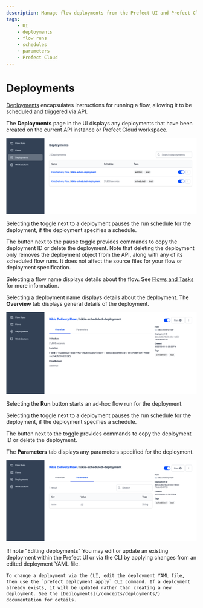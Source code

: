 ```yaml
---
description: Manage flow deployments from the Prefect UI and Prefect Cloud.
tags:
    - UI
    - deployments
    - flow runs
    - schedules
    - parameters
    - Prefect Cloud
---
```


# Deployments

[Deployments](/concepts/deployments/) encapsulates instructions for running a flow, allowing it to be scheduled and triggered via API. 

The **Deployments** page in the UI displays any deployments that have been created on the current API instance or Prefect Cloud workspace.

![Viewing deployments in the Prefect UI](../img/ui/orion-deployments.png)

Selecting the toggle next to a deployment pauses the run schedule for the deployment, if the deployment specifies a schedule. 

The button next to the pause toggle provides commands to copy the deployment ID or delete the deployment. Note that deleting the deployment only removes the deployment object from the API, along with any of its scheduled flow runs. It does not affect the source files for your flow or deployment specification.

Selecting a flow name displays details about the flow. See [Flows and Tasks](/ui/flows-and-tasks/) for more information.

Selecting a deployment name displays details about the deployment. The **Overview** tab displays general details of the deployment.

![Viewing details of a deployment in the Prefect UI](../img/ui/orion-deployment-details.png)

Selecting the **Run** button starts an ad-hoc flow run for the deployment.

Selecting the toggle next to a deployment pauses the run schedule for the deployment, if the deployment specifies a schedule. 

The button next to the toggle provides commands to copy the deployment ID or delete the deployment.

The **Parameters** tab displays any parameters specified for the deployment.

![Viewing parameters of a deployment in the Prefect UI](../img/ui/orion-deployment-params.png)

!!! note "Editing deployments"
    You may edit or update an existing deployment within the Prefect UI or via the CLI by applying changes from an edited deployment YAML file. 
    
    To change a deployment via the CLI, edit the deployment YAML file, then use the `prefect deployment apply` CLI command. If a deployment already exists, it will be updated rather than creating a new deployment. See the [Deployments](/concepts/deployments/) documentation for details.